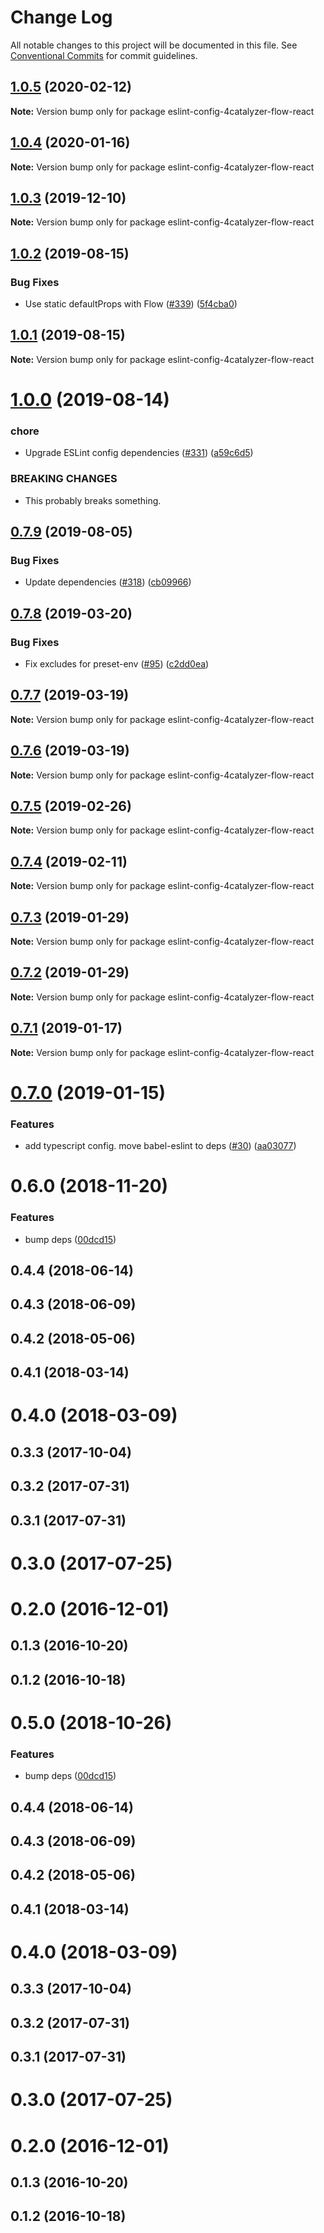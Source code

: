 # Change Log

All notable changes to this project will be documented in this file.
See [Conventional Commits](https://conventionalcommits.org) for commit guidelines.

## [1.0.5](https://github.com/4Catalyzer/javascript/compare/eslint-config-4catalyzer-flow-react@1.0.4...eslint-config-4catalyzer-flow-react@1.0.5) (2020-02-12)

**Note:** Version bump only for package eslint-config-4catalyzer-flow-react





## [1.0.4](https://github.com/4Catalyzer/javascript/compare/eslint-config-4catalyzer-flow-react@1.0.3...eslint-config-4catalyzer-flow-react@1.0.4) (2020-01-16)

**Note:** Version bump only for package eslint-config-4catalyzer-flow-react





## [1.0.3](https://github.com/4Catalyzer/javascript/compare/eslint-config-4catalyzer-flow-react@1.0.2...eslint-config-4catalyzer-flow-react@1.0.3) (2019-12-10)

**Note:** Version bump only for package eslint-config-4catalyzer-flow-react





## [1.0.2](https://github.com/4Catalyzer/javascript/compare/eslint-config-4catalyzer-flow-react@1.0.1...eslint-config-4catalyzer-flow-react@1.0.2) (2019-08-15)


### Bug Fixes

* Use static defaultProps with Flow ([#339](https://github.com/4Catalyzer/javascript/issues/339)) ([5f4cba0](https://github.com/4Catalyzer/javascript/commit/5f4cba0))





## [1.0.1](https://github.com/4Catalyzer/javascript/compare/eslint-config-4catalyzer-flow-react@1.0.0...eslint-config-4catalyzer-flow-react@1.0.1) (2019-08-15)

**Note:** Version bump only for package eslint-config-4catalyzer-flow-react





# [1.0.0](https://github.com/4Catalyzer/javascript/compare/eslint-config-4catalyzer-flow-react@0.7.9...eslint-config-4catalyzer-flow-react@1.0.0) (2019-08-14)


### chore

* Upgrade ESLint config dependencies ([#331](https://github.com/4Catalyzer/javascript/issues/331)) ([a59c6d5](https://github.com/4Catalyzer/javascript/commit/a59c6d5))


### BREAKING CHANGES

* This probably breaks something.





## [0.7.9](https://github.com/4Catalyzer/javascript/compare/eslint-config-4catalyzer-flow-react@0.7.8...eslint-config-4catalyzer-flow-react@0.7.9) (2019-08-05)


### Bug Fixes

* Update dependencies ([#318](https://github.com/4Catalyzer/javascript/issues/318)) ([cb09966](https://github.com/4Catalyzer/javascript/commit/cb09966))





## [0.7.8](https://github.com/4Catalyzer/javascript/compare/eslint-config-4catalyzer-flow-react@0.7.7...eslint-config-4catalyzer-flow-react@0.7.8) (2019-03-20)


### Bug Fixes

* Fix excludes for preset-env ([#95](https://github.com/4Catalyzer/javascript/issues/95)) ([c2dd0ea](https://github.com/4Catalyzer/javascript/commit/c2dd0ea))





## [0.7.7](https://github.com/4Catalyzer/javascript/compare/eslint-config-4catalyzer-flow-react@0.7.6...eslint-config-4catalyzer-flow-react@0.7.7) (2019-03-19)

**Note:** Version bump only for package eslint-config-4catalyzer-flow-react





## [0.7.6](https://github.com/4Catalyzer/javascript/compare/eslint-config-4catalyzer-flow-react@0.7.5...eslint-config-4catalyzer-flow-react@0.7.6) (2019-03-19)

**Note:** Version bump only for package eslint-config-4catalyzer-flow-react





## [0.7.5](https://github.com/4Catalyzer/javascript/compare/eslint-config-4catalyzer-flow-react@0.7.4...eslint-config-4catalyzer-flow-react@0.7.5) (2019-02-26)

**Note:** Version bump only for package eslint-config-4catalyzer-flow-react





## [0.7.4](https://github.com/4Catalyzer/javascript/compare/eslint-config-4catalyzer-flow-react@0.7.3...eslint-config-4catalyzer-flow-react@0.7.4) (2019-02-11)

**Note:** Version bump only for package eslint-config-4catalyzer-flow-react





## [0.7.3](https://github.com/4Catalyzer/javascript/tree/master/packages/eslint-config-4catalyzer-flow-react/compare/eslint-config-4catalyzer-flow-react@0.7.2...eslint-config-4catalyzer-flow-react@0.7.3) (2019-01-29)

**Note:** Version bump only for package eslint-config-4catalyzer-flow-react





## [0.7.2](https://github.com/4Catalyzer/javascript/tree/master/packages/eslint-config-4catalyzer-flow-react/compare/eslint-config-4catalyzer-flow-react@0.7.1...eslint-config-4catalyzer-flow-react@0.7.2) (2019-01-29)

**Note:** Version bump only for package eslint-config-4catalyzer-flow-react





## [0.7.1](https://github.com/4Catalyzer/javascript/tree/master/packages/eslint-config-4catalyzer-flow-react/compare/eslint-config-4catalyzer-flow-react@0.7.0...eslint-config-4catalyzer-flow-react@0.7.1) (2019-01-17)

**Note:** Version bump only for package eslint-config-4catalyzer-flow-react





# [0.7.0](https://github.com/4Catalyzer/javascript/tree/master/packages/eslint-config-4catalyzer-flow-react/compare/eslint-config-4catalyzer-flow-react@0.6.0...eslint-config-4catalyzer-flow-react@0.7.0) (2019-01-15)


### Features

* add typescript config. move babel-eslint to deps ([#30](https://github.com/4Catalyzer/javascript/tree/master/packages/eslint-config-4catalyzer-flow-react/issues/30)) ([aa03077](https://github.com/4Catalyzer/javascript/tree/master/packages/eslint-config-4catalyzer-flow-react/commit/aa03077))





# 0.6.0 (2018-11-20)


### Features

* bump deps ([00dcd15](https://github.com/4Catalyzer/javascript/tree/master/packages/eslint-config-4catalyzer-flow-react/commit/00dcd15))



## 0.4.4 (2018-06-14)



## 0.4.3 (2018-06-09)



## 0.4.2 (2018-05-06)



## 0.4.1 (2018-03-14)



# 0.4.0 (2018-03-09)



## 0.3.3 (2017-10-04)



## 0.3.2 (2017-07-31)



## 0.3.1 (2017-07-31)



# 0.3.0 (2017-07-25)



# 0.2.0 (2016-12-01)



## 0.1.3 (2016-10-20)



## 0.1.2 (2016-10-18)





# 0.5.0 (2018-10-26)


### Features

* bump deps ([00dcd15](https://github.com/4Catalyzer/javascript/tree/master/packages/eslint-config-4catalyzer-flow-react/commit/00dcd15))



## 0.4.4 (2018-06-14)



## 0.4.3 (2018-06-09)



## 0.4.2 (2018-05-06)



## 0.4.1 (2018-03-14)



# 0.4.0 (2018-03-09)



## 0.3.3 (2017-10-04)



## 0.3.2 (2017-07-31)



## 0.3.1 (2017-07-31)



# 0.3.0 (2017-07-25)



# 0.2.0 (2016-12-01)



## 0.1.3 (2016-10-20)



## 0.1.2 (2016-10-18)
